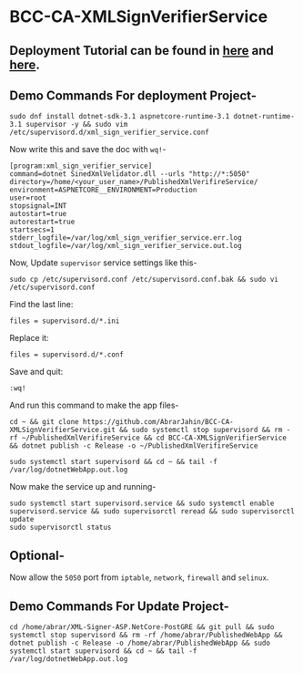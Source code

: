 # BCC-CA-XMLSignVerifierService

## Deployment Tutorial can be found in [here](https://www.vultr.com/docs/how-to-deploy-a-net-core-web-application-on-centos-7) and [here](https://docs.microsoft.com/en-us/dotnet/core/install/linux-centos).

## Demo Commands For deployment Project-

    sudo dnf install dotnet-sdk-3.1 aspnetcore-runtime-3.1 dotnet-runtime-3.1 supervisor -y && sudo vim /etc/supervisord.d/xml_sign_verifier_service.conf

Now write this and save the doc with `wq!`-

    [program:xml_sign_verifier_service]
    command=dotnet SinedXmlVelidator.dll --urls "http://*:5050"
    directory=/home/<your_user_name>/PublishedXmlVerifireService/
    environment=ASPNETCORE__ENVIRONMENT=Production
    user=root
    stopsignal=INT
    autostart=true
    autorestart=true
    startsecs=1
    stderr_logfile=/var/log/xml_sign_verifier_service.err.log
    stdout_logfile=/var/log/xml_sign_verifier_service.out.log

Now, Update `supervisor` service settings like this-

    sudo cp /etc/supervisord.conf /etc/supervisord.conf.bak && sudo vi /etc/supervisord.conf 

Find the last line:

    files = supervisord.d/*.ini

Replace it:

    files = supervisord.d/*.conf

Save and quit:

    :wq!

And run this command to make the app files-

    cd ~ && git clone https://github.com/AbrarJahin/BCC-CA-XMLSignVerifierService.git && sudo systemctl stop supervisord && rm -rf ~/PublishedXmlVerifireService && cd BCC-CA-XMLSignVerifierService && dotnet publish -c Release -o ~/PublishedXmlVerifireService
    
    sudo systemctl start supervisord && cd ~ && tail -f /var/log/dotnetWebApp.out.log

Now make the service up and running-

    sudo systemctl start supervisord.service && sudo systemctl enable supervisord.service && sudo supervisorctl reread && sudo supervisorctl update
    sudo supervisorctl status

## Optional-

Now allow the `5050` port from `iptable`, `network`, `firewall` and `selinux`.

## Demo Commands For Update Project-

    cd /home/abrar/XML-Signer-ASP.NetCore-PostGRE && git pull && sudo systemctl stop supervisord && rm -rf /home/abrar/PublishedWebApp && dotnet publish -c Release -o /home/abrar/PublishedWebApp && sudo systemctl start supervisord && cd ~ && tail -f /var/log/dotnetWebApp.out.log

